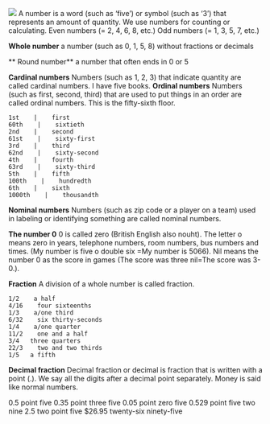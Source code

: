 
![](https://2.bp.blogspot.com/-0ihV-GRx8ks/V7vvVeprOvI/AAAAAAAAC-U/TW7NERrcn2EEcVx46rWNOm5oVTGwv2sEQCLcB/s1600/Numbers.jpg)
A number is a word (such as ‘five’) or symbol (such as ‘3’) that represents an amount of quantity. We use numbers for counting or calculating.
Even numbers (= 2, 4, 6, 8, etc.)
Odd numbers (= 1, 3, 5, 7, etc.)


**Whole number**
a number (such as 0, 1, 5, 8) without fractions or decimals

** Round number**
a number that often ends in 0 or 5

**Cardinal numbers**
Numbers (such as 1, 2, 3) that indicate quantity are called cardinal numbers.
I have five books.
**Ordinal numbers**
Numbers (such as first, second, third) that are used to put things in an order are called ordinal numbers.
This is the fifty-sixth floor.

```table
1st    |    first
60th    |    sixtieth
2nd    |    second
61st    |    sixty-first
3rd    |    third
62nd    |    sixty-second
4th    |    fourth
63rd    |    sixty-third
5th    |    fifth
100th    |    hundredth
6th    |    sixth
1000th    |    thousandth
```

**Nominal numbers**
Numbers (such as zip code or a player on a team) used in labeling or identifying something are called nominal numbers.

**The number 0**
0 is called zero (British English also nouht). The  letter o means zero in years, telephone numbers, room numbers, bus numbers and times. (My number is five o double six =My number is 5066). Nil means the number 0 as the score in games (The score was three nil=The score was 3-0.).

**Fraction**
A division of a whole number is called fraction.

```table
1/2    a half
4/16    four sixteenths
1/3    a/one third
6/32    six thirty-seconds
1/4    a/one quarter
11/2    one and a half
3/4   three quarters
22/3    two and two thirds
1/5   a fifth
```

**Decimal fraction**
Decimal fraction or decimal is fraction that is written with a point (.). We say all the digits after a decimal point separately. Money is said like normal numbers.

0.5       point five
0.35     point three five
0.05     point zero five
0.529   point five two nine
2.5        two point five
$26.95  twenty-six ninety-five

